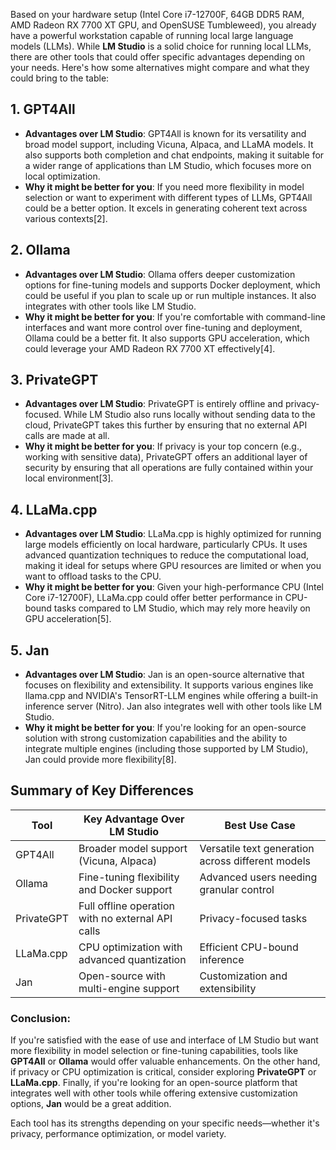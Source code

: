 Based on your hardware setup (Intel Core i7-12700F, 64GB DDR5 RAM, AMD Radeon RX 7700 XT GPU, and OpenSUSE Tumbleweed), you already have a powerful workstation capable of running local large language models (LLMs). While **LM Studio** is a solid choice for running local LLMs, there are other tools that could offer specific advantages depending on your needs. Here's how some alternatives might compare and what they could bring to the table:

## 1. GPT4All

- **Advantages over LM Studio**: GPT4All is known for its versatility and broad model support, including Vicuna, Alpaca, and LLaMA models. It also supports both completion and chat endpoints, making it suitable for a wider range of applications than LM Studio, which focuses more on local optimization.
- **Why it might be better for you**: If you need more flexibility in model selection or want to experiment with different types of LLMs, GPT4All could be a better option. It excels in generating coherent text across various contexts\[2].

## 2. Ollama

- **Advantages over LM Studio**: Ollama offers deeper customization options for fine-tuning models and supports Docker deployment, which could be useful if you plan to scale up or run multiple instances. It also integrates with other tools like LM Studio.
- **Why it might be better for you**: If you're comfortable with command-line interfaces and want more control over fine-tuning and deployment, Ollama could be a better fit. It also supports GPU acceleration, which could leverage your AMD Radeon RX 7700 XT effectively\[4].

## 3. PrivateGPT

- **Advantages over LM Studio**: PrivateGPT is entirely offline and privacy-focused. While LM Studio also runs locally without sending data to the cloud, PrivateGPT takes this further by ensuring that no external API calls are made at all.
- **Why it might be better for you**: If privacy is your top concern (e.g., working with sensitive data), PrivateGPT offers an additional layer of security by ensuring that all operations are fully contained within your local environment\[3].

## 4. LLaMa.cpp

- **Advantages over LM Studio**: LLaMa.cpp is highly optimized for running large models efficiently on local hardware, particularly CPUs. It uses advanced quantization techniques to reduce the computational load, making it ideal for setups where GPU resources are limited or when you want to offload tasks to the CPU.
- **Why it might be better for you**: Given your high-performance CPU (Intel Core i7-12700F), LLaMa.cpp could offer better performance in CPU-bound tasks compared to LM Studio, which may rely more heavily on GPU acceleration\[5].

## 5. Jan

- **Advantages over LM Studio**: Jan is an open-source alternative that focuses on flexibility and extensibility. It supports various engines like llama.cpp and NVIDIA's TensorRT-LLM engines while offering a built-in inference server (Nitro). Jan also integrates well with other tools like LM Studio.
- **Why it might be better for you**: If you're looking for an open-source solution with strong customization capabilities and the ability to integrate multiple engines (including those supported by LM Studio), Jan could provide more flexibility\[8].

## Summary of Key Differences

| Tool       | Key Advantage Over LM Studio                      | Best Use Case                                     |
| ---------- | ------------------------------------------------- | ------------------------------------------------- |
| GPT4All    | Broader model support (Vicuna, Alpaca)            | Versatile text generation across different models |
| Ollama     | Fine-tuning flexibility and Docker support        | Advanced users needing granular control           |
| PrivateGPT | Full offline operation with no external API calls | Privacy-focused tasks                             |
| LLaMa.cpp  | CPU optimization with advanced quantization       | Efficient CPU-bound inference                     |
| Jan        | Open-source with multi-engine support             | Customization and extensibility                   |

### Conclusion:

If you're satisfied with the ease of use and interface of LM Studio but want more flexibility in model selection or fine-tuning capabilities, tools like **GPT4All** or **Ollama** would offer valuable enhancements. On the other hand, if privacy or CPU optimization is critical, consider exploring **PrivateGPT** or **LLaMa.cpp**. Finally, if you're looking for an open-source platform that integrates well with other tools while offering extensive customization options, **Jan** would be a great addition.

Each tool has its strengths depending on your specific needs—whether it's privacy, performance optimization, or model variety.

&#x20;

